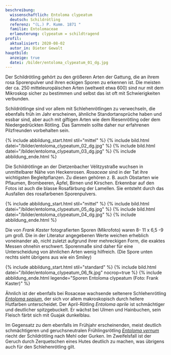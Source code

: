 ```yaml
---
beschreibung:
  wissenschaftlich: Entoloma clypeatum
  deutsch: Schildrötling
  referenz: "(L.) P. Kumm. 1871 "
  familie: Entolomaceae
  erlaeuterung: clypeatum = schildtragend
profil:
  aktualisiert: 2020-08-02
  autor_in: Dieter Gewalt
hauptbild:
  anzeige: true
  datei: /bilder/entoloma_clypeatum_01_dg.jpg
---
```

Der Schildrötling gehört zu den größeren Arten der Gattung, die an ihrem rosa Sporenpulver und ihren eckigen Sporen zu erkennen ist. Die meisten der ca. 250 mitteleuropäischen Arten (weltweit etwa 600) sind nur mit dem Mikroskop sicher zu bestimmen und selbst das ist oft mit Schwierigkeiten verbunden.

Schildrötlinge sind vor allem mit Schlehenrötlingen zu verwechseln, die ebenfalls früh im Jahr erscheinen, ähnliche Standortansprüche haben und essbar sind, aber auch mit giftigen Arten wie dem Riesenrötling oder dem Niedergedrückten Rötling. Das Sammeln sollte daher nur erfahrenen Pilzfreunden vorbehalten sein.

{% include abbildung_start.html stil="mittel" %}
{% include bild.html datei="/bilder/entoloma_clypeatum_02_dg.jpg" %}
{% include bild.html datei="/bilder/entoloma_clypeatum_03_dg.jpg" %}
{% include abbildung_ende.html %}

Die Schildrötlinge an der Dietzenbacher Vélitzystraße wuchsen in unmittelbarer Nähe von Heckenrosen. *Rosaceae* sind in der Tat ihre wichtigsten Begleitpflanzen. Zu diesen gehören z. B. auch Obstarten wie Pflaumen, Brombeeren, Äpfel, Birnen und Kirschen. Erkennbar auf den Fotos ist auch die blasse Rosafärbung der Lamellen. Sie entsteht durch das Ausfallen des rosafarbenen Sporenpulvers.

{% include abbildung_start.html stil="mittel" %}
{% include bild.html datei="/bilder/entoloma_clypeatum_05_dg.jpg" %}
{% include bild.html datei="/bilder/entoloma_clypeatum_04_dg.jpg" %}
{% include abbildung_ende.html %}

Die von *Frank Kaster* fotografierten Sporen (Mikrofoto) waren 8- 11 x 6,5 -9 µm groß. Die in der Literatur angegebenen Werte weichen erheblich voneinander ab, nicht zuletzt aufgrund ihrer mehreckigen Form, die exaktes Messen ohnehin erschwert. Sporenmaße sind daher für eine Unterscheidung von ähnlichen Arten wenig hilfreich. (Die Spore unten rechts sieht übrigens aus wie ein Smiley)

{% include abbildung_start.html stil="standard" %}
{% include bild.html datei="/bilder/entoloma_clypeatum_06_fk.jpg" nocrop=true %}
{% include abbildung_ende.html legende="Sporen Entoloma clypeatum (Foto: Frank Kaster)" %}

Ähnlich ist der ebenfalls bei Rosaceae wachsende seltenere Schlehenrötling *[Entoloma sepium](/pilze/entoloma-sepium-schlehenrötling)*, der sich vor allem makroskopisch durch hellere Hutfarben unterscheidet. Der April-Rötling *Entoloma aprile* ist schmächtiger und deutlicher spitzgebuckelt. Er wächst bei Ulmen und Hainbuchen, sein Fleisch färbt sich mit Guajak dunkelblau.

Im Gegensatz zu dem ebenfalls im Frühjahr erscheinenden, meist deutlich schmächtigeren und geruchsneutralen Frühlingsrötling *[Entoloma vernum](/pilze/entoloma-vernum-frühlings-rötling)* riecht der Schildrötling nach Mehl oder Gurken. Im Zweifelsfall ist der Geruch durch Zerquetschen eines Hutes deutlich zu machen, was übrigens auch für den Schlehenrötling gilt.